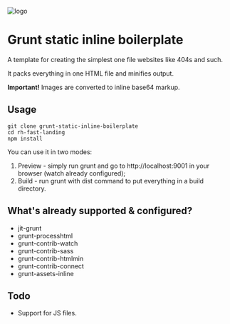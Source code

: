 ![logo](https://realhe.ro/img/logo.svg "Realhe.ro")

# Grunt static inline boilerplate

A template for creating the simplest one file websites like 404s and such.

It packs everything in one HTML file and minifies output. 

__Important!__ Images are converted to inline base64 markup.

## Usage

```
git clone grunt-static-inline-boilerplate
cd rh-fast-landing
npm install
```

You can use it in two modes:

1. Preview - simply run grunt and go to http://localhost:9001 in your browser (watch already configured);
2. Build - run grunt with dist command to put everything in a build directory.

## What's already supported & configured?

* jit-grunt
* grunt-processhtml
* grunt-contrib-watch
* grunt-contrib-sass
* grunt-contrib-htmlmin
* grunt-contrib-connect
* grunt-assets-inline

## Todo

* Support for JS files.
